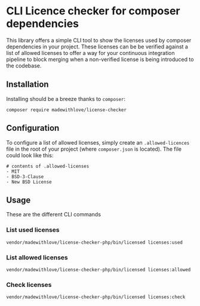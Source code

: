 # CLI Licence checker for composer dependencies
This library offers a simple CLI tool to show the licenses used by composer dependencies in your project.
These licenses can be be verified against a list of allowed licenses to offer a way for your continuous integration
pipeline to block merging when a non-verified license is being introduced to the codebase.

## Installation
Installing should be a breeze thanks to `composer`:

```
composer require madewithlove/license-checker
```

## Configuration
To configure a list of allowed licenses, simply create an `.allowed-licences` file in the root of your project (where `composer.json` is located).
The file could look like this:
```
# contents of .allowed-licenses
- MIT
- BSD-3-Clause
- New BSD License
```

## Usage
These are the different CLI commands

### List used licenses
```
vendor/madewithlove/license-checker-php/bin/licensed licenses:used
```

### List allowed licenses
```
vendor/madewithlove/license-checker-php/bin/licensed licenses:allowed
```

### Check licenses
```
vendor/madewithlove/license-checker-php/bin/licensed licenses:check
```
